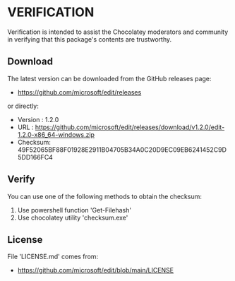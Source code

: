 # VERIFICATION
Verification is intended to assist the Chocolatey moderators and community in verifying that this package's contents are trustworthy.

## Download
The latest version can be downloaded from the GitHub releases page:
- https://github.com/microsoft/edit/releases

or directly:
- Version : 1.2.0
- URL     : https://github.com/microsoft/edit/releases/download/v1.2.0/edit-1.2.0-x86_64-windows.zip
- Checksum: 49F52065BF88F01928E2911B04705B34A0C20D9EC09EB6241452C9D5DD166FC4

## Verify
You can use one of the following methods to obtain the checksum:
1. Use powershell function 'Get-Filehash'
2. Use chocolatey utility 'checksum.exe'


## License
File 'LICENSE.md' comes from:
- https://github.com/microsoft/edit/blob/main/LICENSE
